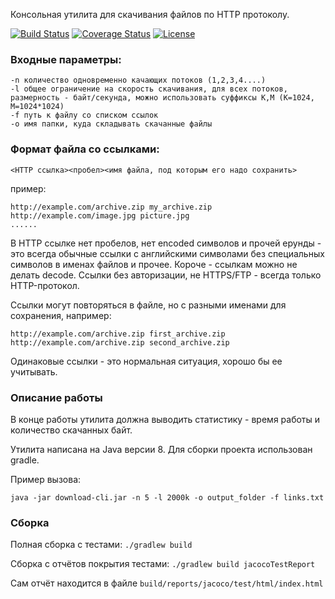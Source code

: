 Консольная утилита для скачивания файлов по HTTP протоколу.

[![Build Status](https://travis-ci.org/valery1707/test-download.svg)](https://travis-ci.org/valery1707/test-download)
[![Coverage Status](https://coveralls.io/repos/valery1707/test-download/badge.svg?branch=master&service=github)](https://coveralls.io/github/valery1707/test-download?branch=master)
[![License](https://img.shields.io/github/license/valery1707/test-download.svg)](http://opensource.org/licenses/MIT)

### Входные параметры:

	-n количество одновременно качающих потоков (1,2,3,4....)
	-l общее ограничение на скорость скачивания, для всех потоков, размерность - байт/секунда, можно использовать суффиксы K,M (K=1024, M=1024*1024)
	-f путь к файлу со списком ссылок
	-o имя папки, куда складывать скачанные файлы

### Формат файла со ссылками:

	<HTTP ссылка><пробел><имя файла, под которым его надо сохранить>

пример:

	http://example.com/archive.zip my_archive.zip
	http://example.com/image.jpg picture.jpg
	......

В HTTP ссылке нет пробелов, нет encoded символов и прочей ерунды - это всегда обычные ссылки с английскими символами без специальных символов в именах файлов и прочее. Короче - ссылкам можно не делать decode. Ссылки без авторизации, не HTTPS/FTP - всегда только HTTP-протокол.

Ссылки могут повторяться в файле, но с разными именами для сохранения, например:

	http://example.com/archive.zip first_archive.zip
	http://example.com/archive.zip second_archive.zip

Одинаковые ссылки - это нормальная ситуация, хорошо бы ее учитывать.

### Описание работы

В конце работы утилита должна выводить статистику - время работы и количество скачанных байт.

Утилита написана на Java версии 8.
Для сборки проекта использован gradle.

Пример вызова:

	java -jar download-cli.jar -n 5 -l 2000k -o output_folder -f links.txt

### Сборка

Полная сборка с тестами: `./gradlew build`

Сборка с отчётов покрытия тестами: `./gradlew build jacocoTestReport`

Сам отчёт находится в файле `build/reports/jacoco/test/html/index.html`
